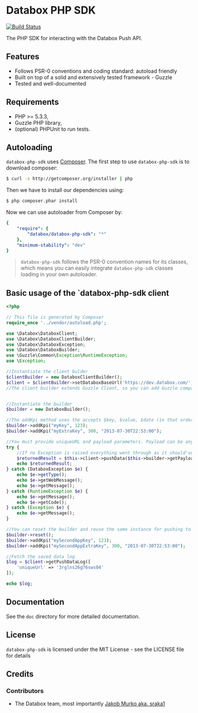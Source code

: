 # Databox PHP SDK

[![Build Status](https://travis-ci.org/sraka1/Databox-PHP-SDK.png?branch=master)](https://travis-ci.org/sraka1/Databox-PHP-SDK)

The PHP SDK for interacting with the Databox Push API.

## Features

* Follows PSR-0 conventions and coding standard: autoload friendly
* Built on top of a solid and extensively tested framework - Guzzle
* Tested and well-documented

## Requirements

* PHP >= 5.3.3,
* Guzzle PHP library,
* (optional) PHPUnit to run tests.

## Autoloading

`databox-php-sdk` uses [Composer](http://getcomposer.org).
The first step to use `databox-php-sdk` is to download composer:

```bash
$ curl -s http://getcomposer.org/installer | php
```

Then we have to install our dependencies using:
```bash
$ php composer.phar install
```
Now we can use autoloader from Composer by:

```yaml
{
    "require": {
        "databox/databox-php-sdk": "*"
    },
    "minimum-stability": "dev"
}
```

> `databox-php-sdk` follows the PSR-0 convention names for its classes, which means you can easily integrate `databox-php-sdk` classes loading in your own autoloader.

## Basic usage of the `databox-php-sdk client

```php
<?php

// This file is generated by Composer
require_once '../vendor/autoload.php';

use \Databox\DataboxClient;
use \Databox\DataboxClientBuilder;
use \Databox\DataboxException;
use \Databox\DataboxBuilder;
use \Guzzle\Common\Exception\RuntimeException;
use \Exception;

//Instantiate the client bulder
$clientBuilder = new DataboxClientBuilder();
$client = $clientBuilder->setDataboxBaseUrl('https://dev.databox.com/')->setApiKey('4yot7fe2uhkwocw44kgwo048g8o8s8og')->build();
//The client builder extends Guzzle Client, so you can add Guzzle compatible event subscribers and plugins to it if you like


//Instantiate the builder
$builder = new DataboxBuilder();

//The addKpi method uses the accepts $key, $value, $date (in that order). Date should be a timestamp in the format Y-m-d\TH:i:s. Date may be NULL, in which case the current UTC time will be used.
$builder->addKpi("myKey", 123);
$builder->addKpi("myExtraKey", 300, "2013-07-30T22:53:00");

//You must provide uniqueURL and payload parameters. Payload can be any JSON string, but we reccommend you use our builder class.
try {
    //If no Exception is raised everything went through as it should've :)
    $returnedResult = $this->client->pushData($this->builder->getPayload(), '5m86ywhb04kk4cwc');
    echo $returnedResult;
} catch (DataboxException $e) {
    echo $e->getType();
    echo $e->getWebMessage();
    echo $e->getMessage();
} catch (RuntimeException $e) {
    echo $e->getMessage();
    echo $e->getCode();
} catch (Exception $e) {
    echo $e->getMessage();
} 

//You can reset the builder and reuse the same instance for pushing to a different custom app, if you want to.
$builder->reset();
$builder->addKpi("mySecondAppKey", 123);
$builder->addKpi("mySecondAppExtraKey", 300, "2013-07-30T22:53:00");

//Fetch the saved data log
$log = $client->getPushDataLog([
    'uniqueUrl' => '3rglns26g76sws04'
]);

echo $log;

```



## Documentation

See the `doc` directory for more detailed documentation. 

## License

`databox-php-sdk` is licensed under the MIT License - see the LICENSE file for details

## Credits

### Contributors

- The Databox team, most importantly [Jakob Murko aka. sraka1](http://github.com/sraka1) 
